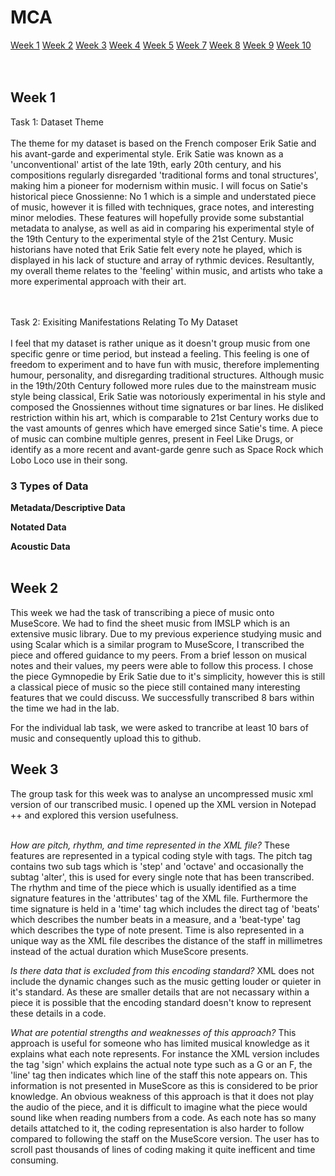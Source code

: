 # MCA

 <div class="menu">
    <a href="#">Week 1</a>
    <a href="">Week 2</a>
    <a href="https://rosieorourke.github.io/MCA-2019/Week_3/Week_3.html">Week 3</a>
    <a href="https://rosieorourke.github.io/MCA-2019/Week_4/Week_4.html">Week 4</a>
    <a href="https://rosieorourke.github.io/MCA-2019/Week_5/Week_5.html">Week 5</a>
    <a href="https://rosieorourke.github.io/MCA-2019/Week_7/Week_7.html">Week 7</a>
    <a href="https://rosieorourke.github.io/MCA-2019/Week_8/Week_8.html">Week 8</a>
    <a href="https://rosieorourke.github.io/MCA-2019/Week_9/Week_9.html">Week 9</a>
    <a href="https://rosieorourke.github.io/MCA-2019/Week_10/Week_10.html">Week 10</a>
   </div>
<br></br>

<h2>Week 1</h2>
Task 1: Dataset Theme
<br></br>
The theme for my dataset is based on the French composer Erik Satie and his avant-garde and experimental style. Erik Satie was known as a 'unconventional' artist of the late 19th, early 20th century, and his compositions regularly disregarded 'traditional forms and tonal structures', making him a pioneer for modernism within music. I will focus on Satie's historical piece Gnossienne: No 1 which is a simple and understated piece of music, however it is filled with techniques, grace notes, and interesting minor melodies. These features will hopefully provide some substantial metadata to analyse, as well as aid in comparing his experimental style of the 19th Century to the experimental style of the 21st Century. Music historians have noted that Erik Satie felt every note he played, which is displayed in his lack of stucture and array of rythmic devices. Resultantly, my overall theme relates to the 'feeling' within music, and artists who take a more experimental approach with their art. 
  
<br></br>
Task 2: Exisiting Manifestations Relating To My Dataset
<br></br>
I feel that my dataset is rather unique as it doesn't group music from one specific genre or time period, but instead a feeling. This feeling is one of freedom to experiment and to have fun with music, therefore implementing humour, personality, and disregarding traditional structures. Although music in the 19th/20th Century followed more rules due to the mainstream music style being classical, 
Erik Satie was notoriously experimental in his style and composed the Gnossiennes without time signatures or bar lines. He disliked restriction within his art, which is comparable to 21st Century works due to the vast amounts of genres which have emerged since Satie's time. A piece of music can combine multiple genres, present in Feel Like Drugs, or identify as a more recent and avant-garde genre such as Space Rock which Lobo Loco use in their song. 

  
 <h3>3 Types of Data</h3>
 
 <b>Metadata/Descriptive Data</b>
 
 <b>Notated Data</b>
 
 <b>Acoustic Data</b>
 <br></br>

<h2>Week 2</h2>
This week we had the task of transcribing a piece of music onto MuseScore. We had to find the sheet music from IMSLP which is an extensive music library. Due to my previous experience studying music and using Scalar which is a similar program to MuseScore, I transcribed the piece and offered guidance to my peers. From a brief lesson on musical notes and their values, my peers were able to follow this process. 
I chose the piece Gymnopedie by Erik Satie due to it's simplicity, however this is still a classical piece of music so the piece still contained many interesting features that we could discuss. We successfully transcribed 8 bars within the time we had in the lab. 

For the individual lab task, we were asked to trancribe at least 10 bars of music and consequently upload this to github. 

<h2>Week 3</h2>
The group task for this week was to analyse an uncompressed music xml version of our transcribed music. I opened up the XML version in Notepad ++ and explored this version usefulness. 
<br></br>

<i>How are pitch, rhythm, and time represented in the XML file?</i>
These features are represented in a typical coding style with tags. The pitch tag contains two sub tags which is 'step' and 'octave' and occasionally the subtag 'alter', this is used for every single note that has been transcribed. The rhythm and time of the piece which is usually identified as a time signature features in the 'attributes' tag of the XML file. Furthermore the time signature is held in a 'time' tag which includes the direct tag of 'beats' which describes the number beats in a measure, and a 'beat-type' tag which describes the type of note present. Time is also represented in a unique way as the XML file describes the distance of the staff in millimetres instead of the actual duration which MuseScore presents.

<i>Is there data that is excluded from this encoding standard?</i>
XML does not include the dynamic changes such as the music getting louder or quieter in it's standard. As these are smaller details that are not necassary within a piece it is possible that the encoding standard doesn't know to represent these details in a code.   

<i>What are potential strengths and weaknesses of this approach?</i>
This approach is useful for someone who has limited musical knowledge as it explains what each note represents. For instance the XML version includes the tag 'sign' which explains the actual note type such as a G or an F, the 'line' tag then indicates which line of the staff this note appears on. This information is not presented in MuseScore as this is considered to be prior knowledge. An obvious weakness of this approach is that it does not play the audio of the piece, and it is difficult to imagine what the piece would sound like when reading numbers from a code. As each note has so many details attatched to it, the coding representation is also harder to follow compared to following the staff on the MuseScore version. The user has to scroll past thousands of lines of coding making it quite inefficent and time consuming.
</b>
